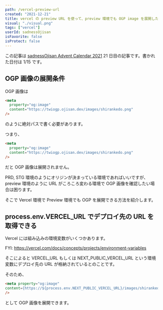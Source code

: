 ```yaml
---
path: /vercel-preview-url
created: "2021-12-21"
title: vercel の preview URL を使って、preview 環境でも OGP image を展開したい
visual: "./visual.png"
tags: ["vercel"]
userId: sadnessOjisan
isFavorite: false
isProtect: false
---
```


この記事は [sadnessOjisan Advent Calendar 2021](https://adventar.org/calendars/7015) 21 日目の記事です。書かれた日付は 1/15 です。

## OGP 画像の展開条件

OGP 画像は

```html
<meta
  property="og:image"
  content="https://twiogp.ojisan.dev/images/shirankedo.png"
/>
```

のように絶対パスで書く必要があります。

つまり、

```html
<meta
  property="og:image"
  content="https://twiogp.ojisan.dev/images/shirankedo.png"
/>
```

だと OGP 画像は展開されません。

PRD, STG 環境のようにオリジンが決まっている環境であればいいですが、preview 環境のように URL がころころ変わる環境で OGP 画像を確認したい場合は困ります。

そこで Vercel 環境で Preview 環境でも OGP を展開できる方法を紹介します。

## process.env.VERCEL_URL でデプロイ先の URL を取得できる

Vercel には組み込みの環境変数がいくつかあります。

FYI: <https://vercel.com/docs/concepts/projects/environment-variables>

そこによると VERCEL_URL もしくは NEXT_PUBLIC_VERCEL_URL という環境変数にデプロイ先の URL が格納されているとのことです。

そのため、

```html
<meta property="og:image"
content={https://${process.env.NEXT_PUBLIC_VERCEL_URL}/images/shirankedo.png`}
/>
```

として OGP 画像を展開できます。
